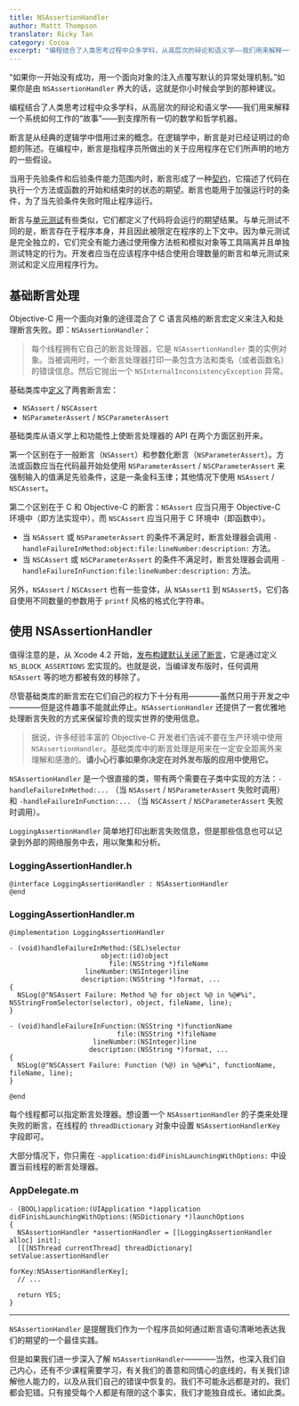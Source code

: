 ```yaml
---
title: NSAssertionHandler
author: Mattt Thompson
translator: Ricky Tan
category: Cocoa
excerpt: "编程结合了人类思考过程中众多学科，从高层次的辩论和语义学——我们用来解释一个系统如何工作的故事——到支撑所有一切的数学和哲学机器。"
---
```


“如果你一开始没有成功，用一个面向对象的注入点覆写默认的异常处理机制。”如果你是由 `NSAssertionHandler` 养大的话，这就是你小时候会学到的那种建议。

编程结合了人类思考过程中众多学科，从高层次的辩论和语义学——我们用来解释一个系统如何工作的“故事”——到支撑所有一切的数学和哲学机器。

断言是从经典的逻辑学中借用过来的概念。在逻辑学中，断言是对已经证明过的命题的陈述。在编程中，断言是指程序员所做出的关于应用程序在它们所声明的地方的一些假设。

当用于先验条件和后验条件能力范围内时，断言形成了一种[契约](https://zh.wikipedia.org/wiki/%E5%A5%91%E7%BA%A6%E5%BC%8F%E8%AE%BE%E8%AE%A1)，它描述了代码在执行一个方法或函数的开始和结束时的状态的期望。断言也能用于加强运行时的条件，为了当先验条件失败时阻止程序运行。

断言与[单元测试](https://zh.wikipedia.org/wiki/%E5%8D%95%E5%85%83%E6%B5%8B%E8%AF%95)有些类似，它们都定义了代码将会运行的期望结果。与单元测试不同的是，断言存在于程序本身，并且因此被限定在程序的上下文中。因为单元测试是完全独立的，它们完全有能力通过使用像方法桩和模拟对象等工具隔离并且单独测试特定的行为。开发者应当在应该程序中结合使用合理数量的断言和单元测试来测试和定义应用程序行为。

## 基础断言处理

Objective-C 用一个面向对象的途径混合了 C 语言风格的断言宏定义来注入和处理断言失败。即：`NSAssertionHandler`：

> 每个线程拥有它自己的断言处理器，它是 `NSAssertionHandler` 类的实例对象。当被调用时，一个断言处理器打印一条包含方法和类名（或者函数名）的错误信息。然后它抛出一个 `NSInternalInconsistencyException` 异常。

基础类库中[定义](https://gist.github.com/mattt/5031388#file-nsassertionhandler-m-L50-L56)了两套断言宏：

- `NSAssert` / `NSCAssert`
- `NSParameterAssert` / `NSCParameterAssert`

基础类库从语义学上和功能性上使断言处理器的 API 在两个方面区别开来。

第一个区别在于一般断言（`NSAssert`）和参数化断言（`NSParameterAssert`）。方法或函数应当在代码最开始处使用 `NSParameterAssert` / `NSCParameterAssert` 来强制输入的值满足先验条件，这是一条金科玉律；其他情况下使用 `NSAssert` / `NSCAssert`。

第二个区别在于 C 和 Objective-C 的断言：`NSAssert` 应当只用于 Objective-C 环境中（即方法实现中），而 `NSCAssert` 应当只用于 C 环境中（即函数中）。

- 当 `NSAssert` 或 `NSParameterAssert` 的条件不满足时，断言处理器会调用 `-handleFailureInMethod:object:file:lineNumber:description:` 方法。
- 当 `NSCAssert` 或 `NSCParameterAssert` 的条件不满足时，断言处理器会调用 `-handleFailureInFunction:file:lineNumber:description:` 方法。

另外，`NSAssert` / `NSCAssert` 也有一些变体，从 `NSAssert1` 到 `NSAssert5`，它们各自使用不同数量的参数用于 `printf` 风格的格式化字符串。


## 使用 NSAssertionHandler


值得注意的是，从 Xcode 4.2 开始，[发布构建默认关闭了断言](http://stackoverflow.com/questions/6445222/ns-block-assertions-in-objective-c)，它是通过定义 `NS_BLOCK_ASSERTIONS` 宏实现的。也就是说，当编译发布版时，任何调用 `NSAssert` 等的地方都被有效的移除了。


尽管基础类库的断言宏在它们自己的权力下十分有用————虽然只用于开发之中————但是这件趣事不能就此停止。`NSAssertionHandler` 还提供了一套优雅地处理断言失败的方式来保留珍贵的现实世界的使用信息。


> 据说，许多经验丰富的 Objective-C 开发者们告诫不要在生产环境中使用 `NSAssertionHandler`。基础类库中的断言处理是用来在一定安全距离外来理解和感激的。**请小心行事如果你决定在对外发布版的应用中使用它。**

`NSAssertionHandler` 是一个很直接的类，带有两个需要在子类中实现的方法：`-handleFailureInMethod:...` （当 `NSAssert` / `NSParameterAssert` 失败时调用）和 `-handleFailureInFunction:...` （当 `NSCAssert` / `NSCParameterAssert` 失败时调用）。


`LoggingAssertionHandler` 简单地打印出断言失败信息，但是那些信息也可以记录到外部的网络服务中去，用以聚集和分析。


### LoggingAssertionHandler.h

~~~{objective-c}
@interface LoggingAssertionHandler : NSAssertionHandler
@end
~~~

### LoggingAssertionHandler.m

~~~{objective-c}
@implementation LoggingAssertionHandler

- (void)handleFailureInMethod:(SEL)selector
                       object:(id)object
                         file:(NSString *)fileName
                   lineNumber:(NSInteger)line
                  description:(NSString *)format, ...
{
  NSLog(@"NSAssert Failure: Method %@ for object %@ in %@#%i", NSStringFromSelector(selector), object, fileName, line);
}

- (void)handleFailureInFunction:(NSString *)functionName
                           file:(NSString *)fileName
                     lineNumber:(NSInteger)line
                    description:(NSString *)format, ...
{
  NSLog(@"NSCAssert Failure: Function (%@) in %@#%i", functionName, fileName, line);
}

@end
~~~

每个线程都可以指定断言处理器。想设置一个 `NSAssertionHandler` 的子类来处理失败的断言，在线程的 `threadDictionary` 对象中设置 `NSAssertionHandlerKey` 字段即可。

大部分情况下，你只需在 `-application:didFinishLaunchingWithOptions:` 中设置当前线程的断言处理器。

### AppDelegate.m

~~~{objective-c}
- (BOOL)application:(UIApplication *)application
didFinishLaunchingWithOptions:(NSDictionary *)launchOptions
{
  NSAssertionHandler *assertionHandler = [[LoggingAssertionHandler alloc] init];
  [[[NSThread currentThread] threadDictionary] setValue:assertionHandler
                                                 forKey:NSAssertionHandlerKey];
  // ...

  return YES;
}
~~~

---

`NSAssertionHandler` 是提醒我们作为一个程序员如何通过断言语句清晰地表达我们的期望的一个最佳实践。

但是如果我们进一步深入了解 `NSAssertionHandler`————当然，也深入我们自己内心，还有不少课程需要学习，有关我们的善意和同情心的底线的，有关我们谅解他人能力的，以及从我们自己的错误中恢复的。我们不可能永远都是对的。我们都会犯错。只有接受每个人都是有限的这个事实，我们才能独自成长。诸如此类。
